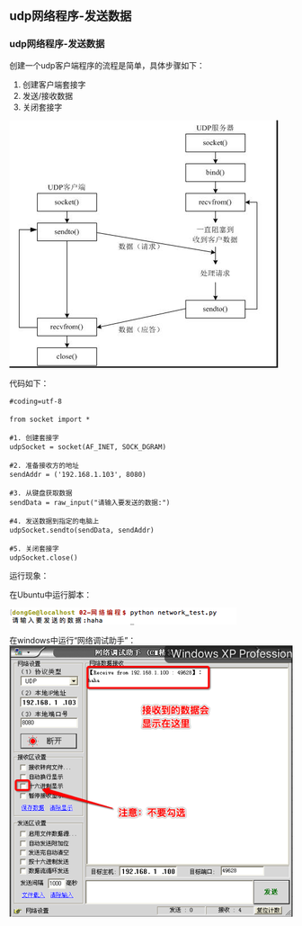 ## udp网络程序-发送数据
### udp网络程序-发送数据
创建一个udp客户端程序的流程是简单，具体步骤如下：

1. 创建客户端套接字
2. 发送/接收数据
3. 关闭套接字

![alt文本](Images/02-就业班-02-1.jpg "Title")

代码如下：

    #coding=utf-8

    from socket import *

    #1. 创建套接字
    udpSocket = socket(AF_INET, SOCK_DGRAM)

    #2. 准备接收方的地址
    sendAddr = ('192.168.1.103', 8080)

    #3. 从键盘获取数据
    sendData = raw_input("请输入要发送的数据:")

    #4. 发送数据到指定的电脑上
    udpSocket.sendto(sendData, sendAddr)

    #5. 关闭套接字
    udpSocket.close()
运行现象：  

在Ubuntu中运行脚本：

![alt文本](Images/02-就业班-02-2.png "Title")

在windows中运行“网络调试助手”：
![alt文本](Images/02-就业班-02-3.png "Title")
